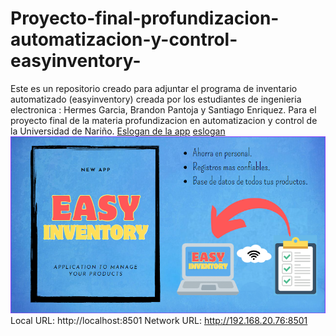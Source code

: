 # Proyecto-final-profundizacion-automatizacion-y-control-easyinventory-
Este es un repositorio creado para adjuntar el programa de inventario automatizado (easyinventory) creada por los estudiantes de ingenieria electronica : Hermes Garcia, Brandon Pantoja y Santiago Enriquez. Para el proyecto final de la materia profundizacion en automatizacion y control de la Universidad de Nariño.
[Eslogan de la app](https://github.com/santiagoenriquez15/Proyecto-final-profundizacion-automatizacion-y-control-easyinventory-/blob/main/easyinventory.png)
[eslogan](https://github.com/santiagoenriquez15/Proyecto-final-profundizacion-automatizacion-y-control-easyinventory-/blob/main/easyinventory.jpg)
<img src="https://github.com/santiagoenriquez15/Proyecto-final-profundizacion-automatizacion-y-control-easyinventory-/blob/main/easyinventory.jpg">
Local URL: http://localhost:8501
  Network URL: http://192.168.20.76:8501

  


